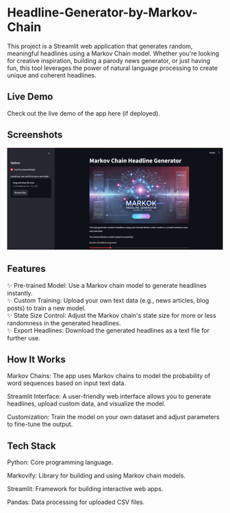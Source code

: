 # Headline-Generator-by-Markov-Chain
This project is a Streamlit web application that generates random, meaningful headlines using a Markov Chain model. Whether you're looking for creative inspiration, building a parody news generator, or just having fun, this tool leverages the power of natural language processing to create unique and coherent headlines.
## Live Demo
Check out the live demo of the app here (if deployed).
## Screenshots

![Alt Text](app_ss.png)
## Features
✨ Pre-trained Model: Use a Markov chain model to generate headlines instantly.  
✨ Custom Training: Upload your own text data (e.g., news articles, blog posts) to train a new model.  
✨ State Size Control: Adjust the Markov chain's state size for more or less randomness in the generated headlines.  
✨ Export Headlines: Download the generated headlines as a text file for further use.  

## How It Works
Markov Chains: The app uses Markov chains to model the probability of word sequences based on input text data.

Streamlit Interface: A user-friendly web interface allows you to generate headlines, upload custom data, and visualize the model.

Customization: Train the model on your own dataset and adjust parameters to fine-tune the output.

## Tech Stack
Python: Core programming language.

Markovify: Library for building and using Markov chain models.

Streamlit: Framework for building interactive web apps.

Pandas: Data processing for uploaded CSV files.

